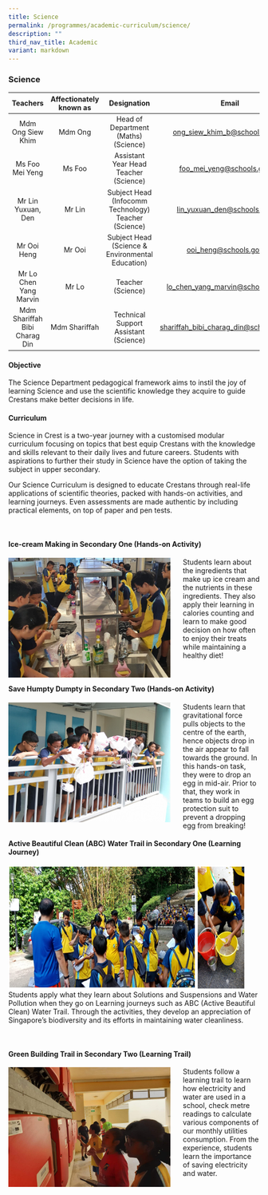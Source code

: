 ```yaml
---
title: Science
permalink: /programmes/academic-curriculum/science/
description: ""
third_nav_title: Academic
variant: markdown
---
```

### Science

| Teachers | Affectionately<br>known as | Designation | Email |
|:---:|:---:|:---:|:---:|
| Mdm Ong Siew Khim | Mdm Ong | Head of Department<br>(Maths)<br>(Science) | [ong\_siew\_khim\_b@schools.gov.sg](mailto:ong_siew_khim_b@schools.gov.sg) |
| Ms Foo Mei Yeng | Ms Foo | Assistant Year Head<br>Teacher (Science) | [foo\_mei\_yeng@schools.gov.sg](mailto:foo_mei_yeng@schools.gov.sg) |
| Mr Lin Yuxuan, Den | Mr Lin | Subject Head<br>(Infocomm Technology)<br>Teacher (Science) | [lin\_yuxuan\_den@schools.gov.sg](mailto:lin_yuxuan_den@schools.gov.sg) |
| Mr Ooi Heng | Mr Ooi | Subject Head (Science &amp; Environmental Education) | [ooi\_heng@schools.gov.sg](mailto:ooi_heng@schools.gov.sg) |
| Mr Lo Chen Yang Marvin | Mr Lo | Teacher (Science) | [lo\_chen\_yang\_marvin@schools.gov.sg](mailto:lo_chen_yang_marvin@schools.gov.sg) |
| Mdm Shariffah Bibi Charag Din | Mdm Shariffah | Technical Support Assistant (Science) | [shariffah\_bibi\_charag\_din@schools.gov.sg](mailto:shariffah_bibi_charag_din@schools.gov.sg) |

#### Objective

The Science Department pedagogical framework aims to instil the joy of learning Science and use the scientific knowledge they acquire to guide Crestans make better decisions in life.

#### Curriculum  

Science in Crest is a two-year journey with a customised modular curriculum focusing on topics that best equip Crestans with the knowledge and skills relevant to their daily lives and future careers. Students with aspirations to further their study in Science have the option of taking the subject in upper secondary.&nbsp;

Our Science Curriculum is designed to educate Crestans through real-life applications of scientific theories, packed with hands-on activities, and learning journeys. Even assessments are made authentic by including practical elements, on top of paper and pen tests.

<br>

#### Ice-cream Making in Secondary One (Hands-on Activity)

<img src="/images/sci1.jpg" style="width:325px;height:240px;margin-right:25px;" align="left">Students learn about the ingredients that make up ice cream and the nutrients in these ingredients. They also apply their learning in calories counting and learn to make good decision on how often to enjoy their treats while maintaining a healthy diet!

<br>

#### Save Humpty Dumpty in Secondary Two (Hands-on Activity)

<img src="/images/sci2.jpg" style="width:325px;height:240px;margin-right:25px;" align="left">Students learn that gravitational force pulls objects to the centre of the earth, hence objects drop in the air appear to fall towards the ground. In this hands-on task, they were to drop an egg in mid-air. Prior to that, they work in teams to build an egg protection suit to prevent a dropping egg from breaking!

#### Active Beautiful Clean (ABC) Water Trail in Secondary One (Learning Journey)

<img src="/images/sci2.png" style="width:475px;height:250px;margin-right:25px;" align="left">Students apply what they learn about Solutions and Suspensions and Water Pollution when they go on Learning journeys such as ABC (Active Beautiful Clean) Water Trail. Through the activities, they develop an appreciation of Singapore’s biodiversity and its efforts in maintaining water cleanliness.  

<br>

#### Green Building Trail in Secondary Two (Learning Trail)

<img src="/images/sci3.jpg" style="width:325px;height:240px;margin-right:25px;" align="left">Students follow a learning trail to learn how electricity and water are used in a school, check metre readings to calculate various components of our monthly utilities consumption. From the experience, students learn the importance of saving electricity and water.